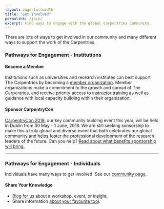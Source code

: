 ```yaml
---
layout: page-fullwidth
title: "Get Involved"
permalink: /join/
excerpt: Find ways to engage with the global Carpentries Community.
---
```


There are lots of ways to get involved in our community and many different ways to support the work of the Carpentries. 

### Pathways for Engagement - Institutions

#### Become a Member

Institutions such as universities and research institutes can best support 
The Carpentries by becoming a <a href="../membership/">member organization</a>. Member organizations make a commitment to the growth and spread of The Carpentries, and receive priority access to [instructor training](https://docs.carpentries.org/topic_folders/instructor_training/index.html) as well as guidance with local capacity building within their organization. 

#### Sponsor CarpentryCon

[CarpentryCon 2018](http://www.carpentrycon.org/), our key community building event this year, will be held in Dublin from 30 May - 1 June, 2018. We are
still seeking sonsorship to make this a truly global and diverse event that both celebrates our global community and helps foster the professional development of the research leaders of the future. Can you help? [Read about what benefits sponsorship will bring.](http://www.carpentrycon.org/#portfolio)

  
<hr>

### Pathways for Engagement - Individuals
  
Individuals have many ways to get involved. See our [community page]({{site.url}}/community/).

#### Share Your Knowledge

- <a href="https://carpentries.typeform.com/to/BK55ld">Blog for us</a> about a workshop, event, or insight.
- Share information <a href="https://docs.google.com/forms/d/e/1FAIpQLSeiu5NzJsLxYueaQrNn_qKbaa5JR2Sz12CeCRyedKQxwb54Dw/viewform">about your favourite tool</a>.

  



